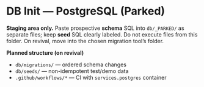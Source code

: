 <!-- status: stub; target: 150+ words -->
<!-- status: stub; target: 150+ words -->
# DB Init — PostgreSQL (Parked)

**Staging area only.** Paste prospective **schema** SQL into `db/_PARKED/` as separate files; keep **seed** SQL clearly labeled.  Do not execute files from this folder.  On revival, move into the chosen migration tool’s folder.

**Planned structure (on revival)**
- `db/migrations/` — ordered schema changes  
- `db/seeds/` — non-idempotent test/demo data  
- `.github/workflows/*` — CI with `services.postgres` container  


